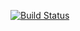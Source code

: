 [![Build Status](https://travis-ci.com/TheHatSky/tenter.svg?branch=master)](https://travis-ci.com/TheHatSky/tenter)
